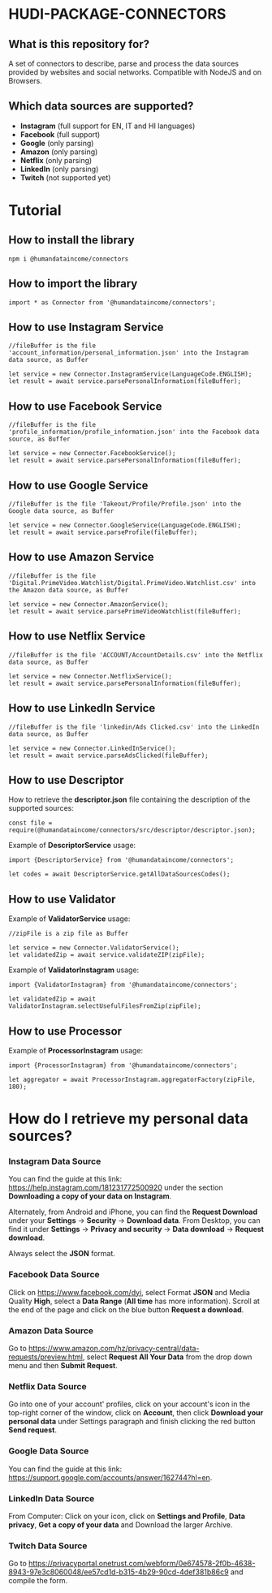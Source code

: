 # HUDI-PACKAGE-CONNECTORS #

## What is this repository for? ##
A set of connectors to describe, parse and process the data sources provided by websites and social networks. Compatible with NodeJS and on Browsers.

## Which data sources are supported? ##
- **Instagram** (full support for EN, IT and HI languages)
- **Facebook** (full support)
- **Google** (only parsing)
- **Amazon** (only parsing)
- **Netflix** (only parsing)
- **LinkedIn** (only parsing)
- **Twitch** (not supported yet)



# Tutorial #
## How to install the library ##
```
npm i @humandataincome/connectors
```
## How to import the library ##
```
import * as Connector from '@humandataincome/connectors';
```

## How to use Instagram Service ##
```
//fileBuffer is the file 'account_information/personal_information.json' into the Instagram data source, as Buffer

let service = new Connector.InstagramService(LanguageCode.ENGLISH);
let result = await service.parsePersonalInformation(fileBuffer);
```

## How to use Facebook Service ##
```
//fileBuffer is the file 'profile_information/profile_information.json' into the Facebook data source, as Buffer

let service = new Connector.FacebookService();
let result = await service.parsePersonalInformation(fileBuffer);
```

## How to use Google Service ##
```
//fileBuffer is the file 'Takeout/Profile/Profile.json' into the Google data source, as Buffer

let service = new Connector.GoogleService(LanguageCode.ENGLISH);
let result = await service.parseProfile(fileBuffer);
```

## How to use Amazon Service ##
```
//fileBuffer is the file 'Digital.PrimeVideo.Watchlist/Digital.PrimeVideo.Watchlist.csv' into the Amazon data source, as Buffer

let service = new Connector.AmazonService();
let result = await service.parsePrimeVideoWatchlist(fileBuffer);
```

## How to use Netflix Service ##
```
//fileBuffer is the file 'ACCOUNT/AccountDetails.csv' into the Netflix data source, as Buffer

let service = new Connector.NetflixService();
let result = await service.parsePersonalInformation(fileBuffer);
```

## How to use LinkedIn Service ##
```
//fileBuffer is the file 'linkedin/Ads Clicked.csv' into the LinkedIn data source, as Buffer

let service = new Connector.LinkedInService();
let result = await service.parseAdsClicked(fileBuffer);
```

## How to use Descriptor ##
How to retrieve the **descriptor.json** file containing the description of the supported sources:
```
const file = require(@humandataincome/connectors/src/descriptor/descriptor.json);
```

Example of **DescriptorService** usage:
```
import {DescriptorService} from '@humandataincome/connectors';
```
```
let codes = await DescriptorService.getAllDataSourcesCodes();
```

## How to use Validator ##
Example of **ValidatorService** usage:
```
//zipFile is a zip file as Buffer

let service = new Connector.ValidatorService();
let validatedZip = await service.validateZIP(zipFile);
```
Example of **ValidatorInstagram** usage:
```
import {ValidatorInstagram} from '@humandataincome/connectors';
```
```
let validatedZip = await ValidatorInstagram.selectUsefulFilesFromZip(zipFile);
```

## How to use Processor ##
Example of **ProcessorInstagram** usage:
```
import {ProcessorInstagram} from '@humandataincome/connectors';
```
```
let aggregator = await ProcessorInstagram.aggregatorFactory(zipFile, 180);
```

# How do I retrieve my personal data sources? #

### Instagram Data Source ###
You can find the guide at this link: https://help.instagram.com/181231772500920 under the section **Downloading a copy of your data on Instagram**.

Alternately, from Android and iPhone, you can find the **Request Download** under your **Settings** -> **Security** -> **Download data**. From Desktop, you can find it under **Settings** -> **Privacy and security**
-> **Data download** -> **Request download**.

Always select the **JSON** format.


### Facebook Data Source ###
Click on https://www.facebook.com/dyi, select Format **JSON** and Media Quality **High**, select a **Data Range** (**All time** has more information). Scroll at the end of the page and click on the blue button **Request a download**.

### Amazon Data Source ###
Go to https://www.amazon.com/hz/privacy-central/data-requests/preview.html, select **Request All Your Data** from the drop down menu and then **Submit Request**.

### Netflix Data Source ###
Go into one of your account' profiles, click on your account's icon in the top-right corner of the window, click on **Account**, then click **Download your personal data** under Settings paragraph and finish clicking the red button **Send request**.

### Google Data Source ###
You can find the guide at this link: https://support.google.com/accounts/answer/162744?hl=en.

### LinkedIn Data Source ###
From Computer: Click on your icon, click on **Settings and Profile**, **Data privacy**, **Get a copy of your data** and Download the larger Archive.

### Twitch Data Source ###
Go to https://privacyportal.onetrust.com/webform/0e674578-2f0b-4638-8943-97e3c8060048/ee57cd1d-b315-4b29-90cd-4def381b86c9 and compile the form.

